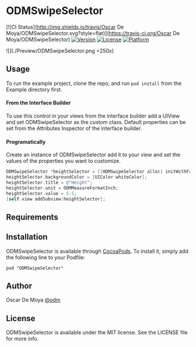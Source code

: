 # ODMSwipeSelector

[![CI Status](http://img.shields.io/travis/Oscar De Moya/ODMSwipeSelector.svg?style=flat)](https://travis-ci.org/Oscar De Moya/ODMSwipeSelector)
[![Version](https://img.shields.io/cocoapods/v/ODMSwipeSelector.svg?style=flat)](http://cocoadocs.org/docsets/ODMSwipeSelector)
[![License](https://img.shields.io/cocoapods/l/ODMSwipeSelector.svg?style=flat)](http://cocoadocs.org/docsets/ODMSwipeSelector)
[![Platform](https://img.shields.io/cocoapods/p/ODMSwipeSelector.svg?style=flat)](http://cocoadocs.org/docsets/ODMSwipeSelector)

![](./Preview/ODMSwipeSelector.png =250x)

## Usage

To run the example project, clone the repo, and run `pod install` from the Example directory first.

#### From the Interface Builder
To use this control in your views from the interface builder add a UIView and set ODMSwipeSelector as the custom class. Default properties can be set from the Attributes Inspector of the interface builder.

#### Programatically
Create an instance of ODMSwipeSelector add it to your view and set the values of the properties you want to customize.

~~~objective-c
ODMSwipeSelector *heightSelector = [[ODMSwipeSelector alloc] initWithFrame:CGRectMake(0, 20, 320, 50)];
heightSelector.backgroundColor = [UIColor whiteColor];
heightSelector.title = @"Height";
heightSelector.unit = ODMMeasureFormatInch;
heightSelector.value = 5.5;
[self.view addSubview:heightSelector];
~~~

## Requirements

## Installation

ODMSwipeSelector is available through [CocoaPods](http://cocoapods.org). To install
it, simply add the following line to your Podfile:

    pod "ODMSwipeSelector"

## Author

Oscar De Moya
[@odm](http://twitter.com/odm)

## License

ODMSwipeSelector is available under the MIT license. See the LICENSE file for more info.

